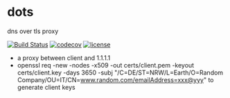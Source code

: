# dots
dns over tls proxy


[![Build Status](https://travis-ci.org/dilfish/dots.svg?branch=master)](https://travis-ci.org/dilfish/dots)
[![codecov](https://codecov.io/gh/dilfish/dots/branch/master/graph/badge.svg)](https://codecov.io/gh/dilfish/dots)
[![license](https://img.shields.io/github/license/mashape/apistatus.svg)](github.com/dilfish/dots)

- a proxy between client and 1.1.1.1
- openssl req -new -nodes -x509 -out certs/client.pem -keyout certs/client.key -days 3650 -subj "/C=DE/ST=NRW/L=Earth/O=Random Company/OU=IT/CN=www.random.com/emailAddress=xxx@yyy" to generate client keys
